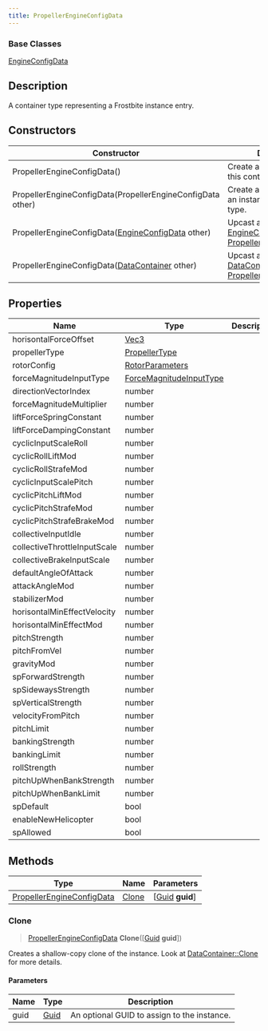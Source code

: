 ```yaml
---
title: PropellerEngineConfigData
---
```

### Base Classes

[EngineConfigData](/vext/ref/fb/engineconfigdata/)

## Description

A container type representing a Frostbite instance entry.

## Constructors

| Constructor                                                                          | Description                                                                                                                               |
| ------------------------------------------------------------------------------------ | ----------------------------------------------------------------------------------------------------------------------------------------- |
| PropellerEngineConfigData()                                                          | Create a new instance of this container type.                                                                                             |
| PropellerEngineConfigData(PropellerEngineConfigData other)                           | Create a reference copy of an instance of the same type.                                                                                  |
| PropellerEngineConfigData([EngineConfigData](/vext/ref/fb/engineconfigdata/) other)                | Upcast an instance of type [EngineConfigData](/vext/ref/fb/engineconfigdata/) to [PropellerEngineConfigData](/vext/ref/fb/propellerengineconfigdata/).                |
| PropellerEngineConfigData([DataContainer](/vext/ref/shared/class/datacontainer) other) | Upcast an instance of type [DataContainer](/vext/ref/shared/class/datacontainer) to [PropellerEngineConfigData](/vext/ref/fb/propellerengineconfigdata/). |

## Properties

| Name                         | Type                                               | Description |
| ---------------------------- | -------------------------------------------------- | ----------- |
| horisontalForceOffset        | [Vec3](/vext/ref/shared/class/vec3)                  |             |
| propellerType                | [PropellerType](/vext/ref/fb/propellertype/)                     |             |
| rotorConfig                  | [RotorParameters](/vext/ref/fb/rotorparameters/)                 |             |
| forceMagnitudeInputType      | [ForceMagnitudeInputType](/vext/ref/fb/forcemagnitudeinputtype/) |             |
| directionVectorIndex         | number                                             |             |
| forceMagnitudeMultiplier     | number                                             |             |
| liftForceSpringConstant      | number                                             |             |
| liftForceDampingConstant     | number                                             |             |
| cyclicInputScaleRoll         | number                                             |             |
| cyclicRollLiftMod            | number                                             |             |
| cyclicRollStrafeMod          | number                                             |             |
| cyclicInputScalePitch        | number                                             |             |
| cyclicPitchLiftMod           | number                                             |             |
| cyclicPitchStrafeMod         | number                                             |             |
| cyclicPitchStrafeBrakeMod    | number                                             |             |
| collectiveInputIdle          | number                                             |             |
| collectiveThrottleInputScale | number                                             |             |
| collectiveBrakeInputScale    | number                                             |             |
| defaultAngleOfAttack         | number                                             |             |
| attackAngleMod               | number                                             |             |
| stabilizerMod                | number                                             |             |
| horisontalMinEffectVelocity  | number                                             |             |
| horisontalMinEffectMod       | number                                             |             |
| pitchStrength                | number                                             |             |
| pitchFromVel                 | number                                             |             |
| gravityMod                   | number                                             |             |
| spForwardStrength            | number                                             |             |
| spSidewaysStrength           | number                                             |             |
| spVerticalStrength           | number                                             |             |
| velocityFromPitch            | number                                             |             |
| pitchLimit                   | number                                             |             |
| bankingStrength              | number                                             |             |
| bankingLimit                 | number                                             |             |
| rollStrength                 | number                                             |             |
| pitchUpWhenBankStrength      | number                                             |             |
| pitchUpWhenBankLimit         | number                                             |             |
| spDefault                    | bool                                               |             |
| enableNewHelicopter          | bool                                               |             |
| spAllowed                    | bool                                               |             |

## Methods

| Type                                                   | Name            | Parameters                                     |
| ------------------------------------------------------ | --------------- | ---------------------------------------------- |
| [PropellerEngineConfigData](/vext/ref/fb/propellerengineconfigdata/) | [Clone](#clone) | \[[Guid](/vext/ref/shared/class/guid) **guid**\] |

### Clone

> [PropellerEngineConfigData](/vext/ref/fb/propellerengineconfigdata/) **Clone**(\[[Guid](/vext/ref/shared/class/guid) **guid**\])

Creates a shallow-copy clone of the instance. Look at [DataContainer::Clone](/vext/ref/shared/class/datacontainer#clone) for more details.

#### Parameters

| Name | Type         | Description                                 |
| ---- | ------------ | ------------------------------------------- |
| guid | [Guid](/vext/ref/shared/class/guid/) | An optional GUID to assign to the instance. |
